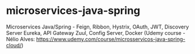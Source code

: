 # microservices-java-spring
Microservices Java/Spring - Feign, Ribbon, Hystrix, OAuth, JWT, Discovery Server Eureka, API Gateway Zuul, Config Server, Docker (Udemy course - Nélio Alves: https://www.udemy.com/course/microsservicos-java-spring-cloud/)
